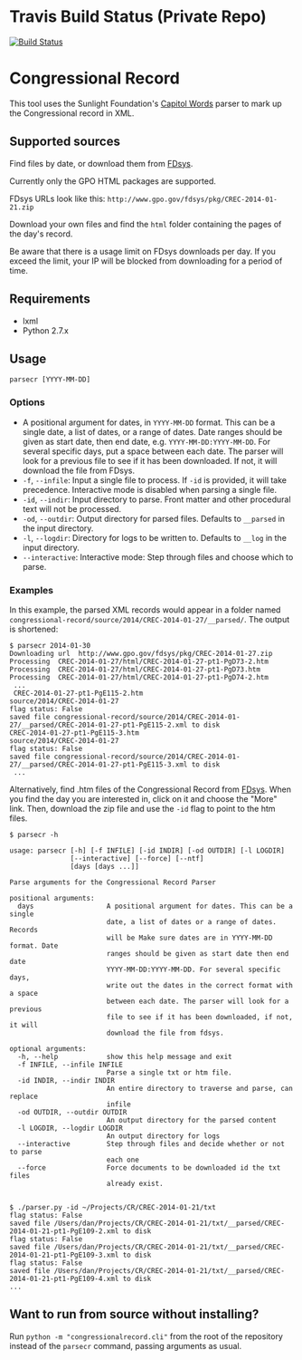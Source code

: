 # Travis Build Status (Private Repo)
[![Build Status](https://travis-ci.com/jprinc16/crec.svg?token=qoByYsi3V5SvaxB3R7Va&branch=master)](https://travis-ci.com/jprinc16/crec)

# Congressional Record

This tool uses the Sunlight Foundation's [Capitol Words](https://github.com/sunlightlabs/Capitol-Words) parser to mark up the Congressional record in XML. 

## Supported sources

Find files by date, or download them from [FDsys](http://www.gpo.gov/fdsys/browse/collection.action?collectionCode=CREC). 

Currently only the GPO HTML packages are supported. 

FDsys URLs look like this: `http://www.gpo.gov/fdsys/pkg/CREC-2014-01-21.zip`

Download your own files and find the `html` folder containing the pages of the day's record.

Be aware that there is a usage limit on FDsys downloads per day. If you exceed the limit, your IP will be blocked from downloading for a period of time. 


## Requirements

- lxml
- Python 2.7.x

## Usage

`parsecr [YYYY-MM-DD]`

### Options
- A positional argument for dates, in `YYYY-MM-DD` format. This can be a single date, a list of dates, or a range of dates. Date ranges should be given as start date, then end date, e.g. `YYYY-MM-DD:YYYY-MM-DD`. For several specific days, put a space between each date. The parser will look for a previous file to see if it has been downloaded. If not, it will download the file from FDsys.
- `-f`, `--infile`: Input a single file to process. If `-id` is provided, it will take precedence. Interactive mode is disabled when parsing a single file.
- `-id`, `--indir`: Input directory to parse. Front matter and other procedural text will not be processed.
- `-od`, `--outdir`: Output directory for parsed files. Defaults to `__parsed` in the input directory.
- `-l`, `--logdir`: Directory for logs to be written to. Defaults to `__log` in the input directory.
- `--interactive`: Interactive mode: Step through files and choose which to parse.


### Examples

In this example, the parsed XML records would appear in a folder named `congressional-record/source/2014/CREC-2014-01-27/__parsed/`. The output is shortened:

```
$ parsecr 2014-01-30 
Downloading url  http://www.gpo.gov/fdsys/pkg/CREC-2014-01-27.zip
Processing  CREC-2014-01-27/html/CREC-2014-01-27-pt1-PgD73-2.htm
Processing  CREC-2014-01-27/html/CREC-2014-01-27-pt1-PgD73.htm
Processing  CREC-2014-01-27/html/CREC-2014-01-27-pt1-PgD74-2.htm
 ...
 CREC-2014-01-27-pt1-PgE115-2.htm
source/2014/CREC-2014-01-27
flag status: False
saved file congressional-record/source/2014/CREC-2014-01-27/__parsed/CREC-2014-01-27-pt1-PgE115-2.xml to disk
CREC-2014-01-27-pt1-PgE115-3.htm
source/2014/CREC-2014-01-27
flag status: False
saved file congressional-record/source/2014/CREC-2014-01-27/__parsed/CREC-2014-01-27-pt1-PgE115-3.xml to disk
 ... 

```

Alternatively, find .htm files of the Congressional Record from [FDsys](http://www.gpo.gov/fdsys/browse/collection.action?collectionCode=CREC). When you find the day you are interested in, click on it and choose the "More" link. Then, download the zip file and use the `-id` flag to point to the htm files. 

```
$ parsecr -h

usage: parsecr [-h] [-f INFILE] [-id INDIR] [-od OUTDIR] [-l LOGDIR]
               [--interactive] [--force] [--ntf]
               [days [days ...]]

Parse arguments for the Congressional Record Parser

positional arguments:
  days                  A positional argument for dates. This can be a single
                        date, a list of dates or a range of dates. Records
                        will be Make sure dates are in YYYY-MM-DD format. Date
                        ranges should be given as start date then end date
                        YYYY-MM-DD:YYYY-MM-DD. For several specific days,
                        write out the dates in the correct format with a space
                        between each date. The parser will look for a previous
                        file to see if it has been downloaded, if not, it will
                        download the file from fdsys.

optional arguments:
  -h, --help            show this help message and exit
  -f INFILE, --infile INFILE
                        Parse a single txt or htm file.
  -id INDIR, --indir INDIR
                        An entire directory to traverse and parse, can replace
                        infile
  -od OUTDIR, --outdir OUTDIR
                        An output directory for the parsed content
  -l LOGDIR, --logdir LOGDIR
                        An output directory for logs
  --interactive         Step through files and decide whether or not to parse
                        each one
  --force               Force documents to be downloaded id the txt files
                        already exist.


$ ./parser.py -id ~/Projects/CR/CREC-2014-01-21/txt
flag status: False
saved file /Users/dan/Projects/CR/CREC-2014-01-21/txt/__parsed/CREC-2014-01-21-pt1-PgE109-2.xml to disk
flag status: False
saved file /Users/dan/Projects/CR/CREC-2014-01-21/txt/__parsed/CREC-2014-01-21-pt1-PgE109-3.xml to disk
flag status: False
saved file /Users/dan/Projects/CR/CREC-2014-01-21/txt/__parsed/CREC-2014-01-21-pt1-PgE109-4.xml to disk
...
```

## Want to run from source without installing?

Run `python -m "congressionalrecord.cli"` from the root of the repository instead of the `parsecr` command, passing arguments as usual.